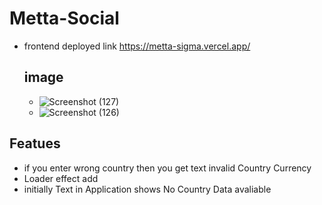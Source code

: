 # Metta-Social
- frontend deployed link
   https://metta-sigma.vercel.app/

  ## image
  - ![Screenshot (127)](https://github.com/mdasriya/metta/assets/110367868/89733a32-2466-4d63-b58f-469d44659125)
  - ![Screenshot (126)](https://github.com/mdasriya/metta/assets/110367868/7564b4e7-a3ae-4233-b61f-4724fd799ab7)
     
## Featues
 - if you enter wrong country then you get text invalid Country Currency
 - Loader effect add
 - initially Text in Application shows No Country Data avaliable


